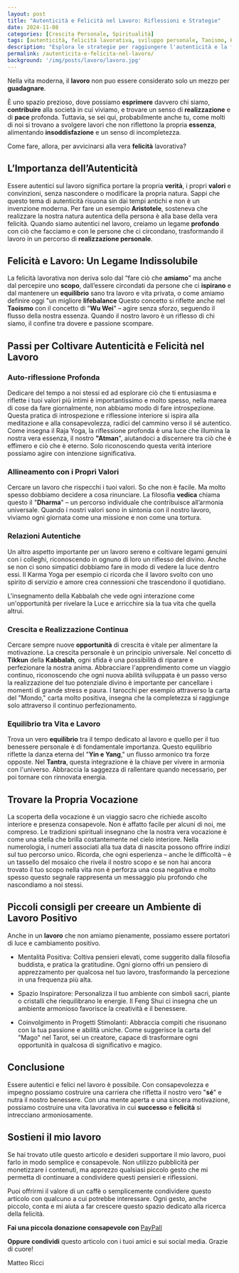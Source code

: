 ```yaml
---
layout: post
title: "Autenticità e Felicità nel Lavoro: Riflessioni e Strategie"
date: 2024-11-08
categories: [Crescita Personale, Spiritualità]
tags: [autenticità, felicità lavorativa, sviluppo personale, Taoismo, Karma Yoga]
description: "Esplora le strategie per raggiungere l'autenticità e la felicità nel lavoro, ispirate da filosofie antiche come il Taoismo e il Karma Yoga, e scopri come queste possono trasformare la tua carriera e la tua vita quotidiana."
permalink: /autenticita-e-felicita-nel-lavoro/
background: '/img/posts/lavoro/lavoro.jpg'
---
```

Nella vita moderna, il **lavoro** non puo essere considerato solo un mezzo per **guadagnare**. 

È uno spazio prezioso, dove possiamo **esprimere** davvero chi siamo, **contribuire** alla società in cui viviamo, e trovare un senso di **realizzazione** e di **pace** profonda.
Tuttavia, se sei qui, probabilmente anche tu, come molti di noi si trovano a svolgere lavori che non riflettono la propria **essenza**, alimentando **insoddisfazione** e un senso di incompletezza. 

Come fare, allora, per avvicinarsi alla vera **felicità** lavorativa?

## L’Importanza dell’**Autenticità**

Essere autentici sul lavoro significa portare la propria **verità**, i propri **valori** e convinzioni, senza nascondere o modificare la propria natura.
Sappi che questo tema di autenticità risuona sin dai tempi antichi e non è un invenzione moderna. 
Per fare un esempio **Aristotele**, sosteneva che realizzare la nostra natura autentica della persona è alla base della vera felicità. 
Quando siamo autentici nel lavoro, creiamo un legame **profondo** con ciò che facciamo e con le persone che ci circondano, trasformando il lavoro in un percorso di **realizzazione personale**.

## Felicità e Lavoro: Un Legame **Indissolubile**

La felicità lavorativa non deriva solo dal “fare ciò che **amiamo**” ma anche dal percepire uno **scopo**, dall’essere circondati da persone che ci **ispirano** e dal mantenere un **equilibrio** sano tra lavoro e vita privata, o come amiamo definire oggi "un migliore **lifebalance**
Questo concetto si riflette anche nel **Taoismo** con il concetto di "**Wu Wei**" – agire senza sforzo, seguendo il flusso della nostra essenza. Quando il nostro lavoro è un riflesso di chi siamo, il confine tra dovere e passione scompare.

## Passi per Coltivare Autenticità e Felicità nel Lavoro

### Auto-riflessione **Profonda**
Dedicare del tempo a noi stessi ed ad esplorare ciò che ti entusiasma e riflette i tuoi valori più intimi è importantissimo e molto spesso, nella marea di cose da fare giornalmente, non abbiamo modo di fare introspezione. Questa pratica di introspezione e riflessione interiore si ispira alla meditazione e alla consapevolezza, radici del cammino verso il sé autentico. Come insegna il Raja Yoga, la riflessione profonda è una luce che illumina la nostra vera essenza, il nostro **"Atman**",  aiutandoci a discernere tra ciò che è effimero e ciò che è eterno. Solo riconoscendo questa verità interiore possiamo agire con intenzione significativa.

### **Allineamento** con i Propri Valori
Cercare un lavoro che rispecchi i tuoi valori. So che non è facile. Ma molto spesso dobbiamo decidere a cosa rinunciare. 
La filosofia **vedica** chiama questo il "**Dharma**" – un percorso individuale che contribuisce all’armonia universale. 
Quando i nostri valori sono in sintonia con il nostro lavoro, viviamo ogni giornata come una missione e non come una tortura.

### Relazioni **Autentiche**
Un altro aspetto importante per un lavoro sereno e coltivare legami genuini con i colleghi, riconoscendo in ognuno di loro un riflesso del divino. 
Anche se non ci sono simpatici dobbiamo fare in modo di vedere la luce dentro essi.
Il Karma Yoga per esempio ci ricorda che il lavoro svolto con uno spirito di servizio e amore crea connessioni che trascendono il quotidiano. 

L'insegnamento della Kabbalah che vede ogni interazione come un'opportunità per rivelare la Luce e arricchire sia la tua vita che quella altrui.

### Crescita e **Realizzazione** Continua
Cercare sempre nuove **opportunità** di crescita è vitale per alimentare la motivazione. 
La crescita personale è un principio universale. 
Nel concetto di **Tikkun** della **Kabbalah**, ogni sfida è una possibilità di riparare e perfezionare la nostra anima. 
Abbracciare l'apprendimento come un viaggio continuo, riconoscendo che ogni nuova abilità sviluppata è un passo verso la realizzazione del tuo potenziale divino è importante per cancellare i momenti di grande stress e paura. 
I tarocchi per esempio attraverso la carta del "Mondo," carta molto positiva, insegna che la completezza si raggiunge solo attraverso il continuo perfezionamento.

### **Equilibrio** tra Vita e Lavoro
Trova un vero **equilibrio** tra il tempo dedicato al lavoro e quello per il tuo benessere personale è di fondamentale importanza.
Questo equilibrio riflette la danza eterna del "**Yin e Yang**," un flusso armonico tra forze opposte. 
Nel **Tantra**, questa integrazione è la chiave per vivere in armonia con l'universo. Abbraccia la saggezza di rallentare quando necessario, per poi tornare con rinnovata energia.

## Trovare la Propria **Vocazione**

La scoperta della vocazione è un viaggio sacro che richiede ascolto interiore e presenza consapevole. Non è affatto facile per alcuni di noi, me compreso. Le tradizioni spirituali insegnano che la nostra vera vocazione è come una stella che brilla costantemente nel cielo interiore. 
Nella numerologia, i numeri associati alla tua data di nascita possono offrire indizi sul tuo percorso unico. 
Ricorda, che ogni esperienza – anche le difficoltà – è un tassello del mosaico che rivela il nostro scopo e se non hai ancora trovato il tuo scopo nella vita non è perforza una cosa negativa e molto spesso questo segnale rappresenta un messaggio piu profondo che nascondiamo a noi stessi.

## Piccoli consigli per creeare un Ambiente di Lavoro Positivo 

Anche in un **lavoro** che non amiamo pienamente, possiamo essere portatori di luce e cambiamento positivo.

- Mentalità Positiva: Coltiva pensieri elevati, come suggerito dalla filosofia buddista, e pratica la gratitudine. Ogni giorno offri un pensiero di apprezzamento per qualcosa nel tuo lavoro, trasformando la percezione in una frequenza più alta.

- Spazio Inspiratore: Personalizza il tuo ambiente con simboli sacri, piante o cristalli che riequilibrano le energie. Il Feng Shui ci insegna che un ambiente armonioso favorisce la creatività e il benessere.

- Coinvolgimento in Progetti Stimolanti: Abbraccia compiti che risuonano con la tua passione e abilità uniche. Come suggerisce la carta del "Mago" nel Tarot, sei un creatore, capace di trasformare ogni opportunità in qualcosa di significativo e magico.

## **Conclusione**

Essere autentici e felici nel lavoro è possibile. Con consapevolezza e impegno possiamo costruire una carriera che rifletta il nostro vero "**sé**" e nutra il nostro benessere. Con una mente aperta e una sincera motivazione, possiamo costruire una vita lavorativa in cui **successo** e **felicità** si intrecciano armoniosamente.

<h2>Sostieni il mio lavoro</h2>
<p>Se hai trovato utile questo articolo e desideri supportare il mio lavoro, puoi farlo in modo semplice e consapevole. Non utilizzo pubblicità per monetizzare i contenuti, ma apprezzo qualsiasi piccolo gesto che mi permetta di continuare a condividere questi pensieri e riflessioni.</p>

<p>Puoi offrirmi il valore di un caffè o semplicemente condividere questo articolo con qualcuno a cui potrebbe interessare. Ogni gesto, anche piccolo, conta e mi aiuta a far crescere questo spazio dedicato alla ricerca della felicità.</p>

<p><strong>Fai una piccola donazione consapevole con </strong> <a href="https://www.paypal.me/pythonmat" target="_blank" rel="noopener noreferrer"> PayPall </a>

<p><strong>Oppure condividi</strong> questo articolo con i tuoi amici e sui social media. Grazie di cuore!</p>

Matteo Ricci